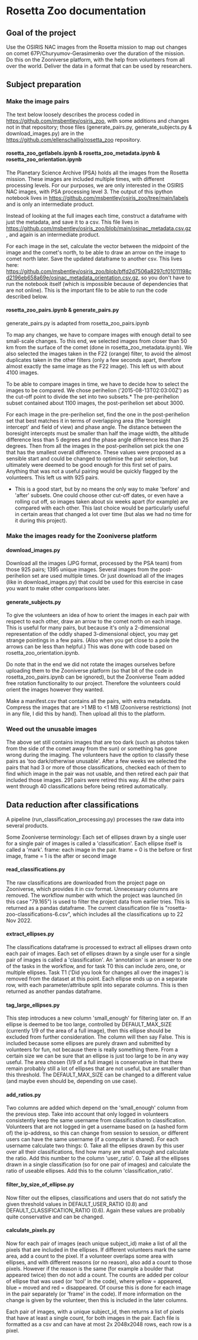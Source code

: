 # Rosetta Zoo documentation

## Goal of the project
Use the OSIRIS NAC images from the Rosetta mission to map out changes on comet 67P/Churyumov-Gerasimenko over the duration of the mission. Do this on the Zooniverse platform, with the help from volunteers from all over the world. Deliver the data in a format that can be used by researchers.


## Subject preparation


### Make the image pairs

The text below loosely describes the process coded in https://github.com/msbentley/osiris_zoo, with some additions and changes not in that repository; those files (generate_pairs.py, generate_subjects.py & download_images.py) are in the https://github.com/ellenschallig/rosetta_zoo repository.

#### rosetta_zoo_getlabels.ipynb & rosetta_zoo_metadata.ipynb & rosetta_zoo_orientation.ipynb
The Planetary Science Archive (PSA) holds all the images from the Rosetta mission. These images are included multiple times, with different processing levels. For our purposes, we are only interested in the OSIRIS NAC images, with PSA processing level 3. The output of this ipython notebook lives in https://github.com/msbentley/osiris_zoo/tree/main/labels and is only an intermediate product.

Instead of looking at the full images each time, construct a dataframe with just the metadata, and save it to a csv. This file lives in https://github.com/msbentley/osiris_zoo/blob/main/osinac_metadata.csv.gz, and again is an intermediate product.

For each image in the set, calculate the vector between the midpoint of the image and the comet's north, to be able to draw an arrow on the image to comet north later. Save the updated dataframe to another csv. This lives here: https://github.com/msbentley/osiris_zoo/blob/bffd2d7506a8297cf01011198cd2196eb658a69e/osinac_metadata_orientation.csv.gz, so you don't have to run the notebook itself (which is impossible because of dependencies that are not online). This is the important file to be able to run the code described below.

#### rosetta_zoo_pairs.ipynb & generate_pairs.py
generate_pairs.py is adapted from rosetta_zoo_pairs.ipynb

To map any changes, we have to compare images with enough detail to see small-scale changes. To this end, we selected images from closer than 50 km from the surface of the comet (done in rosetta_zoo_metadata.ipynb). We also selected the images taken in the F22 (orange) filter, to avoid the almost duplicates taken in the other filters (only a few seconds apart, therefore almost exactly the same image as the F22 image).
This left us with about 4100 images.

To be able to compare images in time, we have to decide how to select the images to be compared. We chose perihelion ('2015-08-13T02:03:00Z') as the cut-off point to divide the set into two subsets.* The pre-perihelion subset contained about 1100 images, the post-perihelion set about 3000.

For each image in the pre-perihelion set, find the one in the post-perihelion set that best matches it in terms of overlapping area (the 'boresight intercept' and field of view) and phase angle. The distance between the boresight intercepts must be smaller than half the image width, the altitude difference less than 5 degrees and the phase angle difference less than 25 degrees. Then from all the images in the post-perihelion set pick the one that has the smallest overall difference. These values were proposed as a sensible start and could be changed to optimise the pair selection, but ultimately were deemed to be good enough for this first set of pairs. Anything that was not a useful pairing would be quickly flagged by the volunteers. This left us with 925 pairs.

* This is a good start, but by no means the only way to make 'before' and 'after' subsets. One could choose other cut-off dates, or even have a rolling cut off, so images taken about six weeks apart (for example) are compared with each other. This last choice would be particularly useful in certain areas that changed a lot over time (but alas we had no time for it during this project).

### Make the images ready for the Zooniverse platform 

#### download_images.py

Download all the images (JPG format, processed by the PSA team) from those 925 pairs; 1395 unique images. Several images from the post-perihelion set are used multiple times. Or just download all of the images (like in download_images.py) that could be used for this exercise in case you want to make other comparisons later.

#### generate_subjects.py

To give the volunteers an idea of how to orient the images in each pair with respect to each other, draw an arrow to the comet north on each image. This is useful for many pairs, but because it's only a 2-dimensional representation of the oddly shaped 3-dimensional object, you may get strange pointings in a few pairs. (Also when you get close to a pole the arrows can be less than helpful.) This was done with code based on rosetta_zoo_orientation.ipynb.

Do note that in the end we did not rotate the images ourselves before uploading them to the Zooniverse platform (so that bit of the code in rosetta_zoo_pairs.ipynb can be ignored), but the Zooniverse Team added free rotation functionality to our project. Therefore the volunteers could orient the images however they wanted.

Make a manifest.csv that contains all the pairs, with extra metadata. Compress the images that are >1 MB to <1 MB (Zooniverse restrictions) (not in any file, I did this by hand). Then upload all this to the platform.

### Weed out the unusable images

The above set still contains images that are too dark (such as photos taken from the side of the comet away from the sun) or something has gone wrong during the imaging. The volunteers have the option to classify these pairs as 'too dark/otherwise unusable'. After a few weeks we selected the pairs that had 3 or more of those classifications, checked each of them to find which image in the pair was not usable, and then retired each pair that included those images. 291 pairs were retired this way. All the other pairs went through 40 classifications before being retired automatically.


## Data reduction after classifications

A pipeline (run_classification_processing.py) processes the raw data into several products.

Some Zooniverse terminology:
Each set of ellipses drawn by a single user for a single pair of images is called a 'classification'.
Each ellipse itself is called a 'mark'.
frame: each image in the pair. frame = 0 is the before or first image, frame = 1 is the after or second image


#### read_classifications.py
The raw classifications are downloaded from the project page on Zooniverse, which provides it in csv format. Unnecessary columns are removed. The workflow number with which the project was launched (in this case "79.165") is used to filter the project data from earlier tries. This is returned as a pandas dataframe.
The current classification file is "rosetta-zoo-classifications-6.csv", which includes all the classifications up to 22 Nov 2022.

#### extract_ellipses.py
The classifications dataframe is processed to extract all ellipses drawn onto each pair of images. Each set of ellipses drawn by a single user for a single pair of images is called a 'classification'. An 'annotation' is an answer to one of the tasks in the workflow, and for task T0 this can include zero, one, or multiple ellipses. Task T1 ('Did you look for changes all over the images') is removed from the dataset at this point. Each ellipse ends up on a separate row, with each parameter/attribute split into separate columns. This is then returned as another pandas dataframe.

#### tag_large_ellipses.py
This step introduces a new column 'small_enough' for filtering later on. If an ellipse is deemed to be too large, controlled by DEFAULT_MAX_SIZE (currently 1/9 of the area of a full image), then this ellipse should be excluded from further consideration. The column will then say False.
This is included because some ellipses are purely drawn and submitted by volunteers for fun, not because there is really something there. From a certain size we can be sure that an ellipse is just too large to be in any way useful. The area chosen (1/9 of a full image) is conservative in that there remain probably still a lot of ellipses that are not useful, but are smaller than this threshold.
The DEFAULT_MAX_SIZE can be changed to a different value (and maybe even should be, depending on use case).

#### add_ratios.py
Two columns are added which depend on the 'small_enough' column from the previous step.
Take into account that only logged in volunteers consistently keep the same username from classification to classification. Volunteers that are not logged in get a username based on (a hashed form of) the ip-address, so this can change from session to session, or different users can have the same username (if a computer is shared).
For each username calculate two things:
	0.	Take all the ellipses drawn by this user over all their classifications, find how many are small enough and calculate the ratio. Add this number to the column 'user_ratio'.
	0.	Take all the ellipses drawn in a single classification (so for one pair of images) and calculate the ratio of useable ellipses. Add this to the column 'classification_ratio'.

#### filter_by_size_of_ellipse.py
Now filter out the ellipses, classifications and users that do not satisfy the given threshold values in DEFAULT_USER_RATIO (0.8) and DEFAULT_CLASSIFICATION_RATIO (0.6). Again these values are probably quite conservative and can be changed.

#### calculate_pixels.py
Now for each pair of images (each unique subject_id) make a list of all the pixels that are included in the ellipses. If different volunteers mark the same area, add a count to the pixel. If a volunteer overlaps some area with ellipses, and with different reasons (or no reason), also add a count to those pixels. However if the reason is the same (for example a boulder that appeared twice) then do not add a count. The counts are added per colour of ellipse that was used (or 'tool' in the code), where yellow = appeared, blue = moved and red = disappeared. Of course this is done for each image in the pair separately (or 'frame' in the code).
If more information on the change is given by the volunteer, then this is included in the later columns.

Each pair of images, with a unique subject_id, then returns a list of pixels that have at least a single count, for both images in the pair. Each file is formatted as a csv and can have at most 2x 2048x2048 rows, each row is a pixel.